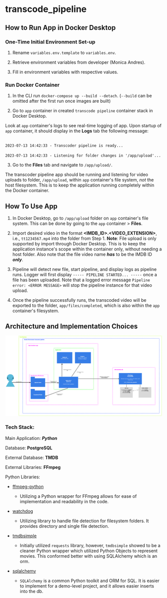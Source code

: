 # transcode_pipeline

## How to Run App in Docker Desktop

### One-Time Initial Environment Set-up

1. Rename `variables.env.template` to `variables.env`.

1. Retrieve environment variables from developer (Monica Andres).

1. Fill in environment variables with respective values.

### Run Docker Container

1. In the CLI run `docker-compose up --build --detach`. (`--build` can be omitted after the first run once images are built)

2. Go to `app` container in created `transcode pipeline` container stack in Docker Desktop.

Look at `app` container's logs to see real-time logging of app. Upon startup of `app` container, it should display in the **Logs** tab the following message:

```

2023-07-13 14:42:33 - Transcoder pipeline is ready...

2023-07-13 14:42:33 - Listening for folder changes in '/app/upload'...

```

3. Go to the **Files** tab and navigate to `/app/upload/`.

The transcoder pipeline app should be running and listening for video uploads to folder, `/app/upload`, within `app` container's file system, _not_ the host filesystem. This is to keep the application running completely within the Docker container.

## How To Use App

1. In Docker Desktop, go to `/app/upload` folder on `app` container's file system. This can be done by going to the `app` container > **Files**.

2. Import desired video in the format **<IMDB_ID>.<VIDEO_EXTENSION>**, i.e., `tt1234567.mp4` into the folder from Step 1.
   **Note**: File upload is only supported by import through Docker Desktop. This is to keep the application instance's scope within the container only, without needing a host folder. Also note that the file video name **_has_** to be the IMDB ID **_only_**.

3. Pipeline will detect new file, start pipeline, and display logs as pipeline runs. Logger will first display `----- PIPELINE STARTED... -----` once a file has been uploaded. Note that a logged error message `Pipeline error: <ERROR MESSAGE>` will stop the pipeline instance for that video upload.

4. Once the pipeline successfully runs, the transcoded video will be exported to the folder, `app/files/completed`, which is also within the `app` container's filesystem.

## Architecture and Implementation Choices

![Architectural Diagram](Architectural_Diagram.jpg "Architectural Diagram")

### Tech Stack:

Main Application: **_Python_**

Database: **PostgreSQL**

External Database: **TMDB**

External Libraries: **FFmpeg**

Python Libraries:

- [ffmpeg-python](https://github.com/kkroening/ffmpeg-python)

  - Utilizing a Python wrapper for FFmpeg allows for ease of implementation and readability in the code.

- [watchdog](https://github.com/gorakhargosh/watchdog)

  - Utilizing library to handle file detection for filesystem folders. It provides directory and single file detection.

- [tmdbsimple](https://github.com/celiao/tmdbsimple)

  - Initially utilized `requests` library, however, `tmdbsimple` showed to be a cleaner Python wrapper which utilized Python Objects to represent movies. This conformed better with using SQLAlchemy which is an orm.

- [sqlalchemy](https://www.sqlalchemy.org/)
  - `SQLAlchemy` is a common Python toolkit and ORM for SQL. It is easier to implement for a demo-level project, and it allows easier inserts into the db.
